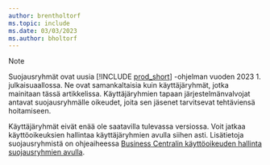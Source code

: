 ```yaml
---
author: brentholtorf
ms.topic: include
ms.date: 03/03/2023
ms.author: bholtorf
---
```


> [!NOTE]
> Suojausryhmät ovat uusia [!INCLUDE [prod_short](prod_short.md)] -ohjelman vuoden 2023 1. julkaisuaallossa. Ne ovat samankaltaisia kuin käyttäjäryhmät, jotka mainitaan tässä artikkelissa. Käyttäjäryhmien tapaan järjestelmänvalvojat antavat suojausryhmälle oikeudet, joita sen jäsenet tarvitsevat tehtäviensä hoitamiseen.
>
> Käyttäjäryhmät eivät enää ole saatavilla tulevassa versiossa. Voit jatkaa käyttöoikeuksien hallintaa käyttäjäryhmien avulla siihen asti. Lisätietoja suojausryhmistä on ohjeaiheessa [ Business Centralin käyttöoikeuden hallinta suojausryhmien avulla](../ui-security-groups.md).